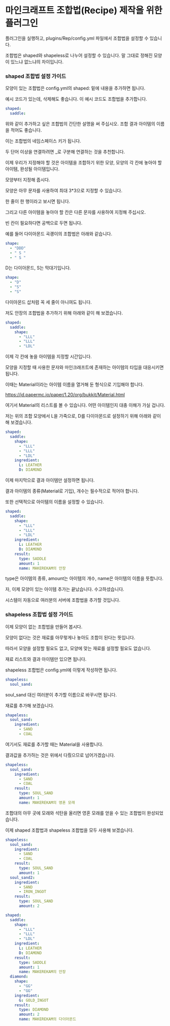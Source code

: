 # 마인크래프트 조합법(Recipe) 제작을 위한 플러그인

플러그인을 실행하고, plugins/Rep/config.yml 파일에서 조합법을 설정할 수 있습니다.

조합법은 shaped와 shapeless로 나누어 설정할 수 있습니다. 말 그대로 정해진 모양이 있느냐 없느냐의 차이입니다.

### shaped 조합법 설정 가이드

모양이 있는 조합법은 config.yml의 shaped: 밑에 내용을 추가하면 됩니다.

예시 코드가 있는데, 삭제해도 좋습니다. 이 예시 코드도 조합법을 추가합니다.

```yaml
shaped:
  saddle:
```
위와 같이 추가하고 싶은 조합법의 간단한 설명을 써 주십시오. 조합 결과 아이템의 이름을 적어도 좋습니다.

이는 조합법의 네임스페이스 키가 됩니다.

두 단어 이상을 연결하려면 _로 구분해 연결하는 것을 추천합니다.

이제 우리가 지정해야 할 것은 아이템을 조합하기 위한 모양, 모양의 각 칸에 놓아야 할 아이템, 완성될 아이템입니다.

모양부터 지정해 줍시다.

모양은 아무 문자를 사용하여 최대 3*3으로 지정할 수 있습니다.



한 줄이 한 행이라고 보시면 됩니다.

그리고 다른 아이템을 놓아야 할 칸은 다른 문자를 사용하여 지정해 주십시오.

빈 칸이 필요하다면 공백으로 두면 됩니다.

예를 들어 다이아몬드 곡괭이의 조합법은 아래와 같습니다.

```yaml
shape:
  - "DDD"
  - " S "
  - " S "
```

D는 다이아몬드, S는 막대기입니다.

```yaml
shape:
  - "D"
  - "S"
  - "S"
```

다이아몬드 삽처럼 꼭 세 줄이 아니여도 됩니다.

저도 안장의 조합법을 추가하기 위해 아래와 같이 해 보겠습니다.

```yaml
shaped:
  saddle:
    shape:
      - "LLL"
      - "LLL"
      - "LDL"
```

이제 각 칸에 놓을 아이템을 지정할 시간입니다.

모양을 지정할 때 사용한 문자와 마인크래프트에 존재하는 아이템의 타입을 대응시키면 됩니다.

이때는 Material이라는 아이템 이름을 열거해 둔 형식으로 기입해야 합니다.

https://jd.papermc.io/paper/1.20/org/bukkit/Material.html

여기서 Material의 리스트를 볼 수 있습니다. 어떤 아이템인지 대충 이해가 가실 겁니다.

저는 위의 조합 모양에서 L을 가죽으로, D를 다이아몬드로 설정하기 위해 아래와 같이 해 보겠습니다.

```yaml
shaped:
  saddle:
    shape:
      - "LLL"
      - "LLL"
      - "LDL"
    ingredient:
      L: LEATHER
      D: DIAMOND
```

이제 마지막으로 결과 아이템만 설정하면 됩니다.

결과 아이템의 종류(Material로 기입), 개수는 필수적으로 적어야 합니다.

또한 선택적으로 아이템의 이름을 설정할 수 있습니다.


```yaml
shaped:
  saddle:
    shape:
      - "LLL"
      - "LLL"
      - "LDL"
    ingredient:
      L: LEATHER
      D: DIAMOND
    result:
      type: SADDLE
      amount: 1
      name: MAKEREKAM의 안장
```

type은 아이템의 종류, amount는 아이템의 개수, name은 아이템의 이름을 뜻합니다.


자, 이제 모양이 있는 아이템 추가는 끝났습니다. 수고하셨습니다.

시스템이 자동으로 여러분의 서버에 조합법을 추가할 것입니다.


### shapeless 조합법 설정 가이드

이제 모양이 없는 조합법을 만들어 봅시다.

모양이 없다는 것은 재료를 아무렇게나 놓아도 조합이 된다는 뜻입니다.

따라서 모양을 설정할 필요도 없고, 모양에 맞는 재료를 설정할 필요도 없습니다.

재료 리스트와 결과 아이템만 있으면 됩니다.

shapeless 조합법은 config.yml에 이렇게 작성하면 됩니다.

```yaml
shapeless:
  soul_sand:
```

soul_sand 대신 여러분이 추가할 이름으로 바꾸시면 됩니다.

재료를 추가해 보겠습니다.

```yaml
shapeless:
  soul_sand:
    ingredient:
      - SAND
      - COAL
```

여기서도 재료를 추가할 때는 Material을 사용합니다.

결과값을 추가하는 것은 위에서 다뤘으므로 넘어가겠습니다.

```yaml
shapeless:
  soul_sand:
    ingredient:
      - SAND
      - COAL
    result:
      type: SOUL_SAND
      amount: 1
      name: MAKEREKAM의 영혼 모래
```

조합대의 아무 곳에 모래와 석탄을 올리면 영혼 모래를 얻을 수 있는 조합법이 완성되었습니다.

이제 shaped 조합법과 shapeless 조합법을 모두 사용해 보겠습니다.

```yaml
shapeless:
  soul_sand:
    ingredient:
      - SAND
      - COAL
    result:
      type: SOUL_SAND
      amount: 1
  soul_sand2:
    ingredient:
      - SAND
      - IRON_INGOT
    result:
      type: SOUL_SAND
      amount: 2

shaped:
  saddle:
    shape:
      - "LLL"
      - "LLL"
      - "LDL"
    ingredient:
      L: LEATHER
      D: DIAMOND
    result:
      type: SADDLE
      amount: 1
      name: MAKEREKAM의 안장
  diamond:
    shape:
      - "GG"
      - "GG"
    ingredient:
      G: GOLD_INGOT
    result:
      type: DIAMOND
      amount: 2
      name: MAKEREKAM의 다이아몬드
```
